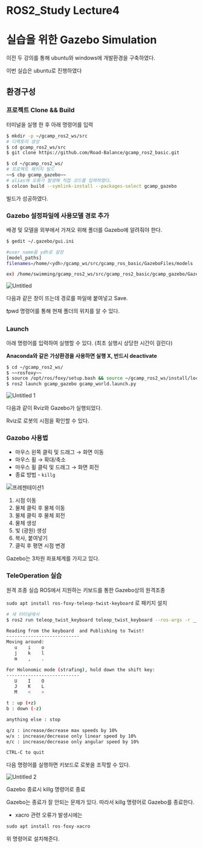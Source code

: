 # ROS2_Study Lecture4

# 실습을 위한 Gazebo Simulation


이전 두 강의를 통해 ubuntu와 windows에 개발환경을 구축하였다.

이번 실습은 ubuntu로 진행하였다

## 환경구성


### 프로젝트 Clone && Build

터미널을 실행 한 후 아래 명령어를 입력

```bash
$ mkdir -p ~/gcamp_ros2_ws/src
# 디렉토리 생성
$ cd gcamp_ros2_ws/src
$ git clone https://github.com/Road-Balance/gcamp_ros2_basic.git

$ cd ~/gcamp_ros2_ws/
# 프로젝트 패키지 빌드
~~$ cbp gcamp_gazebo~~
# alias에 오류가 발생해 직접 코드를 입력하였다.
$ colcon build --symlink-install --packages-select gcamp_gazebo
```

빌드가 성공하였다.

### Gazebo 설정파일에 사용모델 경로 추가

배경 및 모델을 외부에서 가져오 위해 폴더를 Gazebo에 알려줘야 한다.

```bash
$ gedit ~/.gazebo/gui.ini

#user name을 ydh로 설정
[model_paths]
filenames=/home/<ydh>/gcamp_ws/src/gcamp_ros_basic/GazeboFiles/models

ex) /home/swimming/gcamp_ros2_ws/src/gcamp_ros2_basic/gcamp_gazebo/GazeboFiles/models
```

![Untitled](https://user-images.githubusercontent.com/80799025/177107149-9699edab-b13e-400d-8e40-2a519b2d871f.png)

다음과 같은 창이 뜨는데 경로를 파일에 붙여넣고 Save.

❗pwd 명령어를 통해 현재 폴더의 위치를 알 수 있다.


### Launch

아래 명령어를 입력하여 실행할 수 있다.  (최초 실행시 상당한 시간이 걸린다) 

**Anaconda와 같은 가상환경을 사용하면 실행 X, 반드시 deactivate** 

```bash
$ cd ~/gcamp_ros2_ws/
$ ~~rosfoxy~~
$ source /opt/ros/foxy/setup.bash && source ~/gcamp_ros2_ws/install/local_setup.bash
$ ros2 launch gcamp_gazebo gcamp_world.launch.py
```

![Untitled 1](https://user-images.githubusercontent.com/80799025/177107185-0e92125e-c92c-4780-8d07-01674b3a4642.png)

다음과 같이 Rviz와 Gazebo가 실행되었다.

Rviz로 로봇의 시점을 확인할 수 있다.

### Gazobo 사용법

- 마우스 왼쪽 클릭 및 드래그 → 화면 이동
- 마우스 휠 → 확대/축소
- 마우스 휠 클릭 및 드래그 → 화면 회전
- 종료 방법 - `killg`
    
![프레젠테이션1](https://user-images.githubusercontent.com/80799025/177107204-202948b1-4a41-4fc7-9a55-81eb832cd2a6.png)
    
1. 시점 이동
2. 물체 클릭 후 물체 이동
3. 물체 클릭 후 물체 회전
4. 물체 생성 
5. 빛 (광원) 생성
6. 복사, 붙여넣기
7. 클릭 후 평면 시점 변경

Gazebo는 3차원 좌표체계를 가지고 있다.

### TeleOperation 실습

원격 조종 실습 ROS에서 지원하는 키보드를 통한 Gazebo상의 원격조종

`sudo apt install ros-foxy-teleop-twist-keyboard` 로 패키지 설치

```bash
# 새 터미널에서
$ ros2 run teleop_twist_keyboard teleop_twist_keyboard --ros-args -r __ns:=/skidbot

Reading from the keyboard  and Publishing to Twist!
---------------------------
Moving around:
   u    i    o
   j    k    l
   m    ,    .

For Holonomic mode (strafing), hold down the shift key:
---------------------------
   U    I    O
   J    K    L
   M    <    >

t : up (+z)
b : down (-z)

anything else : stop

q/z : increase/decrease max speeds by 10%
w/x : increase/decrease only linear speed by 10%
e/c : increase/decrease only angular speed by 10%

CTRL-C to quit
```

다음 명령어를 실행하면 키보드로 로봇을 조작할 수 있다.

![Untitled 2](https://user-images.githubusercontent.com/80799025/177107228-d3aa76c5-c209-4181-af09-f4d8aff7ed09.png)

Gazebo 종료시 killg 명령어로 종료


Gazebo는 종료가 잘 안되는 문제가 있다. 따라서 killg 명령어로 Gazebo를 종료한다.



+ xacro 관련 오류가 발생시에는 

```jsx
sudo apt install ros-foxy-xacro
```

위 명령어로 설치해준다.
